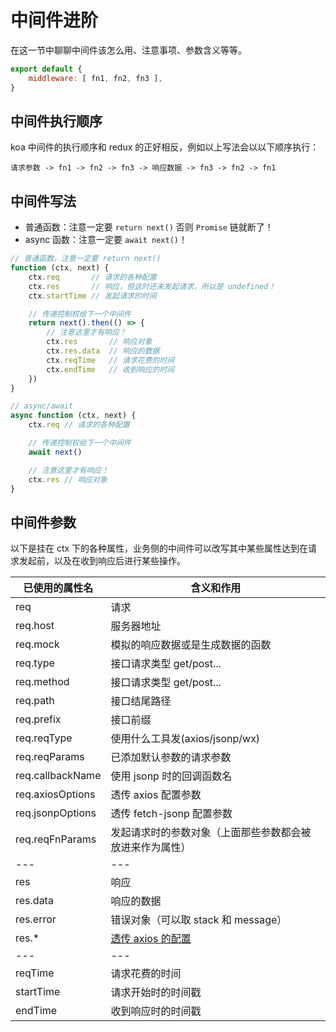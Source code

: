 # 中间件进阶
在这一节中聊聊中间件该怎么用、注意事项、参数含义等等。

```js
export default {
    middleware: [ fn1, fn2, fn3 ],
}
```

## 中间件执行顺序
koa 中间件的执行顺序和 redux 的正好相反，例如以上写法会以以下顺序执行：

`请求参数 -> fn1 -> fn2 -> fn3 -> 响应数据 -> fn3 -> fn2 -> fn1`

## 中间件写法

* 普通函数：注意一定要 `return next()` 否则 `Promise` 链就断了！
* async 函数：注意一定要 `await next()`！

```js
// 普通函数，注意一定要 return next()
function (ctx, next) {
    ctx.req       // 请求的各种配置
    ctx.res       // 响应，但这时还未发起请求，所以是 undefined！
    ctx.startTime // 发起请求的时间

    // 传递控制权给下一个中间件
    return next().then(() => {
        // 注意这里才有响应！
        ctx.res       // 响应对象
        ctx.res.data  // 响应的数据
        ctx.reqTime   // 请求花费的时间
        ctx.endTime   // 收到响应的时间
    })
}

// async/await
async function (ctx, next) {
    ctx.req // 请求的各种配置

    // 传递控制权给下一个中间件
    await next()

    // 注意这里才有响应！
    ctx.res // 响应对象
}
```

## 中间件参数

以下是挂在 ctx 下的各种属性，业务侧的中间件可以改写其中某些属性达到在请求发起前，以及在收到响应后进行某些操作。

| 已使用的属性名 | 含义和作用 |
| --- | --- |
| req | 请求 |
| req.host | 服务器地址 |
| req.mock | 模拟的响应数据或是生成数据的函数 |
| req.type <badge text="2.0.0-" /> | 接口请求类型 get/post... |
| req.method <badge text="1.3.5+" /> | 接口请求类型 get/post... |
| req.path | 接口结尾路径 |
| req.prefix | 接口前缀 |
| req.reqType | 使用什么工具发(axios/jsonp/wx) |
| req.reqParams | 已添加默认参数的请求参数 |
| req.callbackName | 使用 jsonp 时的回调函数名 |
| req.axiosOptions | 透传 axios 配置参数 |
| req.jsonpOptions | 透传 fetch-jsonp 配置参数|
| req.reqFnParams | 发起请求时的参数对象（上面那些参数都会被放进来作为属性） |
| --- | --- |
| res | 响应 |
| res.data | 响应的数据 |
| res.error | 错误对象（可以取 stack 和 message） |
| res.* | [透传 axios 的配置](https://github.com/axios/axios#response-schema) |
| --- | --- |
| reqTime | 请求花费的时间 |
| startTime | 请求开始时的时间戳 |
| endTime | 收到响应时的时间戳 |
